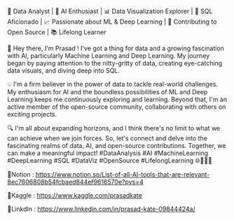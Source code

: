 🚀 Data Analyst | 🤖 AI Enthusiast | 📊 Data Visualization Explorer | 📜 SQL Aficionado | 📈 Passionate about ML & Deep Learning | 🌟 Contributing to Open Source | 📚 Lifelong Learner

👋 Hey there, I'm Prasad ! I've got a thing for data and a growing fascination with AI, particularly Machine Learning and Deep Learning. My journey began by paying attention to the nitty-gritty of data, creating eye-catching data visuals, and diving deep into SQL.

💡 I'm a firm believer in the power of data to tackle real-world challenges. My enthusiasm for AI and the boundless possibilities of ML and Deep Learning keeps me continuously exploring and learning. Beyond that, I'm an active member of the open-source community, collaborating with others on exciting projects.

🔍 I'm all about expanding horizons, and I think there's no limit to what we can achieve when we join forces. So, let's connect and delve into the fascinating realms of data, AI, and open-source contributions. Together, we can make a meaningful impact! #DataAnalysis #AI #MachineLearning #DeepLearning #SQL #DataViz #OpenSource #LifelongLearning 🌐🤝🚀📖

🌟Notion : https://www.notion.so/List-of-all-AI-tools-that-are-relevant-8ec7606808b54fcbaed844ef9616570e?pvs=4

🌟Kaggle : https://www.kaggle.com/prasadkate

🌟LinkdIn : https://www.linkedin.com/in/prasad-kate-09844424a/

<!--
**Prasadk1234/Prasadk1234** is a ✨ _special_ ✨ repository because its `README.md` (this file) appears on your GitHub profile.

Here are some ideas to get you started:

- 🔭 I’m currently working on ...
- 🌱 I’m currently learning ...
- 👯 I’m looking to collaborate on ...
- 🤔 I’m looking for help with ...
- 💬 Ask me about ...
- 📫 How to reach me: ...
- 😄 Pronouns: ...
- ⚡ Fun fact: ...
-->
